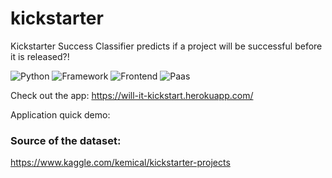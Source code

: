 # kickstarter
Kickstarter Success Classifier predicts if a project will be successful before it is released?!

![Python](https://img.shields.io/badge/Python-3.8-blueviolet)
![Framework](https://img.shields.io/badge/Framework-FastAPI-yello)
![Frontend](https://img.shields.io/badge/Frontend-HTML/CSS-green)
![Paas](https://img.shields.io/badge/Paas-Heroku-orange)

Check out the app: https://will-it-kickstart.herokuapp.com/

Application quick demo: 

### Source of the dataset: 
https://www.kaggle.com/kemical/kickstarter-projects
